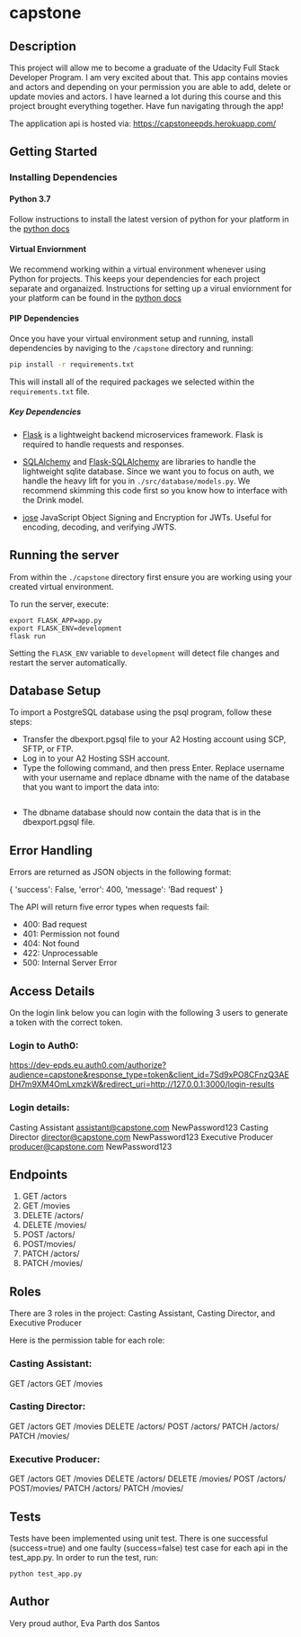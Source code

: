 # capstone

## Description

This project will allow me to become a graduate of the Udacity Full Stack Developer Program. I am very excited about that.
This app contains movies and actors and depending on your permission you are able to add, delete or update movies and actors.
I have learned a lot during this course and this project brought everything together. Have fun navigating through the app!

The application api is hosted via: https://capstoneepds.herokuapp.com/

## Getting Started

### Installing Dependencies

#### Python 3.7

Follow instructions to install the latest version of python for your platform in the [python docs](https://docs.python.org/3/using/unix.html#getting-and-installing-the-latest-version-of-python)

#### Virtual Enviornment

We recommend working within a virtual environment whenever using Python for projects. This keeps your dependencies for each project separate and organaized. Instructions for setting up a virual enviornment for your platform can be found in the [python docs](https://packaging.python.org/guides/installing-using-pip-and-virtual-environments/)

#### PIP Dependencies

Once you have your virtual environment setup and running, install dependencies by naviging to the `/capstone` directory and running:

```bash
pip install -r requirements.txt
```

This will install all of the required packages we selected within the `requirements.txt` file.

##### Key Dependencies

- [Flask](http://flask.pocoo.org/)  is a lightweight backend microservices framework. Flask is required to handle requests and responses.

- [SQLAlchemy](https://www.sqlalchemy.org/) and [Flask-SQLAlchemy](https://flask-sqlalchemy.palletsprojects.com/en/2.x/) are libraries to handle the lightweight sqlite database. Since we want you to focus on auth, we handle the heavy lift for you in `./src/database/models.py`. We recommend skimming this code first so you know how to interface with the Drink model.

- [jose](https://python-jose.readthedocs.io/en/latest/) JavaScript Object Signing and Encryption for JWTs. Useful for encoding, decoding, and verifying JWTS.

## Running the server

From within the `./capstone` directory first ensure you are working using your created virtual environment.


To run the server, execute:

```
export FLASK_APP=app.py
export FLASK_ENV=development
flask run
```

Setting the `FLASK_ENV` variable to `development` will detect file changes and restart the server automatically.

## Database Setup

To import a PostgreSQL database using the psql program, follow these steps:

- Transfer the dbexport.pgsql file to your A2 Hosting account using SCP, SFTP, or FTP.
- Log in to your A2 Hosting SSH account.
- Type the following command, and then press Enter. Replace username with your username and replace dbname with the name of the database that you want to import the data into:
```psql -U username dbname < dbexport.pgsql
```
- The dbname database should now contain the data that is in the dbexport.pgsql file.

## Error Handling

Errors are returned as JSON objects in the following format:

{
    'success': False,
    'error': 400,
    'message': 'Bad request'
}

The API will return five error types when requests fail:

- 400: Bad request
- 401: Permission not found
- 404: Not found
- 422: Unprocessable
- 500: Internal Server Error

## Access Details

On the login link below you can login with the following 3 users to generate a token with the correct token.

### Login to Auth0:
https://dev-epds.eu.auth0.com/authorize?audience=capstone&response_type=token&client_id=7Sd9xPO8CFnzQ3AEDH7m9XM4OmLxmzkW&redirect_uri=http://127.0.0.1:3000/login-results

### Login details:
Casting Assistant           assistant@capstone.com         NewPassword123
Casting Director             director@capstone.com           NewPassword123
Executive Producer        producer@capstone.com         NewPassword123

## Endpoints

1. GET /actors
2. GET /movies
3. DELETE /actors/
4. DELETE /movies/
5. POST /actors/
6. POST/movies/
7. PATCH /actors/
8. PATCH /movies/

## Roles
There are 3 roles in the project: Casting Assistant, Casting Director, and Executive Producer

Here is the permission table for each role:

### Casting Assistant:

GET /actors
GET /movies

### Casting Director:

GET /actors
GET /movies
DELETE /actors/
POST /actors/
PATCH /actors/
PATCH /movies/

### Executive Producer:

GET /actors
GET /movies
DELETE /actors/
DELETE /movies/
POST /actors/
POST/movies/
PATCH /actors/
PATCH /movies/

## Tests

Tests have been implemented using unit test.
There is one successful (success=true) and one faulty (success=false) test case for each api in the test_app.py. 
In order to run the test, run:

```
python test_app.py
```

## Author
Very proud author, Eva Parth dos Santos
